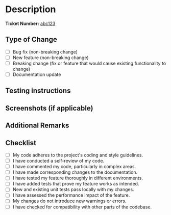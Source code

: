 # Description

<!-- Explain the change done in one-sentence -->

**Ticket Number:** [abc123](http://#)

## Type of Change

- [ ] Bug fix (non-breaking change)
- [ ] New feature (non-breaking change)
- [ ] Breaking change (fix or feature that would cause existing functionality to change)
- [ ] Documentation update

## Testing instructions

<!-- Instructions on how to test the changes made in the pull
request, helping reviewers validate the code. -->

## Screenshots (if applicable)

<!-- Add screenshots here to demonstrate the UI changes.-->

## Additional Remarks

<!-- Anything else the reviewers should be aware of?-->

## Checklist

- [ ] My code adheres to the project's coding and style guidelines.
- [ ] I have conducted a self-review of my code.
- [ ] I have commented my code, particularly in complex areas.
- [ ] I have made corresponding changes to the documentation.
- [ ] I have tested my feature thoroughly in different environments.
- [ ] I have added tests that prove my feature works as intended.
- [ ] New and existing unit tests pass locally with my changes.
- [ ] I have assessed the performance impact of the feature.
- [ ] My changes do not introduce new warnings or errors.
- [ ] I have checked for compatibility with other parts of the codebase.
